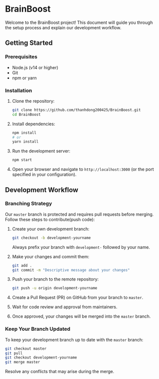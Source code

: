 # BrainBoost

Welcome to the BrainBoost project! This document will guide you through the setup process and explain our development workflow.

## Getting Started

### Prerequisites

- Node.js (v14 or higher)
- Git
- npm or yarn

### Installation

1. Clone the repository:

   ```bash
   git clone https://github.com/thanhdong200425/BrainBoost.git
   cd BrainBoost
   ```

2. Install dependencies:

   ```bash
   npm install
   # or
   yarn install
   ```

3. Run the development server:

   ```bash
   npm start
   ```

4. Open your browser and navigate to `http://localhost:3000` (or the port specified in your configuration).

## Development Workflow

### Branching Strategy

Our `master` branch is protected and requires pull requests before merging. Follow these steps to contribute(push code):

1. Create your own development branch:

   ```bash
   git checkout -b development-yourname
   ```

   Always prefix your branch with `development-` followed by your name.

2. Make your changes and commit them:

   ```bash
   git add .
   git commit -m "Descriptive message about your changes"
   ```

3. Push your branch to the remote repository:

   ```bash
   git push -u origin development-yourname
   ```

4. Create a Pull Request (PR) on GitHub from your branch to `master`.

5. Wait for code review and approval from maintainers.

6. Once approved, your changes will be merged into the `master` branch.

### Keep Your Branch Updated

To keep your development branch up to date with the `master` branch:

```bash
git checkout master
git pull
git checkout development-yourname
git merge master
```

Resolve any conflicts that may arise during the merge.
